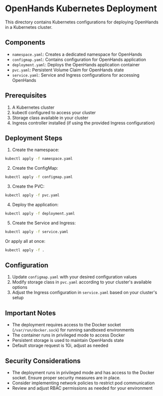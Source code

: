 # OpenHands Kubernetes Deployment

This directory contains Kubernetes configurations for deploying OpenHands in a Kubernetes cluster.

## Components

- `namespace.yaml`: Creates a dedicated namespace for OpenHands
- `configmap.yaml`: Contains configuration for OpenHands application
- `deployment.yaml`: Deploys the OpenHands application container
- `pvc.yaml`: Persistent Volume Claim for OpenHands state
- `service.yaml`: Service and Ingress configurations for accessing OpenHands

## Prerequisites

1. A Kubernetes cluster
2. kubectl configured to access your cluster
3. Storage class available in your cluster
4. Ingress controller installed (if using the provided Ingress configuration)

## Deployment Steps

1. Create the namespace:
```bash
kubectl apply -f namespace.yaml
```

2. Create the ConfigMap:
```bash
kubectl apply -f configmap.yaml
```

3. Create the PVC:
```bash
kubectl apply -f pvc.yaml
```

4. Deploy the application:
```bash
kubectl apply -f deployment.yaml
```

5. Create the Service and Ingress:
```bash
kubectl apply -f service.yaml
```

Or apply all at once:
```bash
kubectl apply -f .
```

## Configuration

1. Update `configmap.yaml` with your desired configuration values
2. Modify storage class in `pvc.yaml` according to your cluster's available options
3. Adjust the Ingress configuration in `service.yaml` based on your cluster's setup

## Important Notes

- The deployment requires access to the Docker socket (`/var/run/docker.sock`) for running sandboxed environments
- The container runs in privileged mode to access Docker
- Persistent storage is used to maintain OpenHands state
- Default storage request is 1Gi, adjust as needed

## Security Considerations

- The deployment runs in privileged mode and has access to the Docker socket. Ensure proper security measures are in place.
- Consider implementing network policies to restrict pod communication
- Review and adjust RBAC permissions as needed for your environment